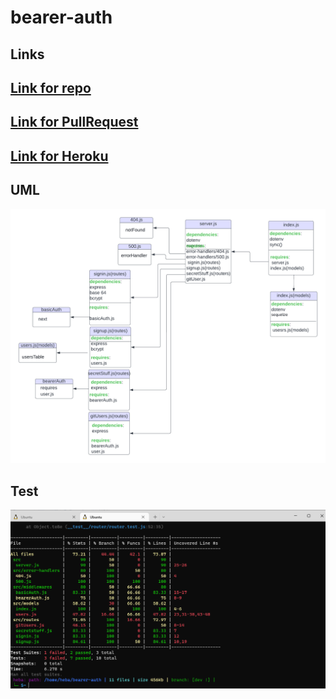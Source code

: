# bearer-auth
## Links
## [Link for repo](https://github.com/HebaAlhamaydh/bearer-auth)
## [Link for PullRequest](https://github.com/HebaAlhamaydh/bearer-auth/pull/1)
## [Link for Heroku](https://heba-bearer-auth.herokuapp.com/)

## UML
![](UML.png)

## Test
![](Test.png)
